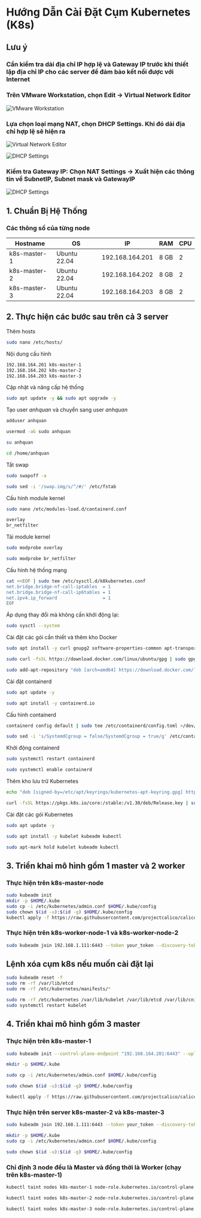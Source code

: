 # Hướng Dẫn Cài Đặt Cụm Kubernetes (K8s)

## Lưu ý
### Cần kiểm tra dải địa chỉ IP hợp lệ và Gateway IP trước khi thiết lập địa chỉ IP cho các server để đảm bảo kết nối được với Internet

### Trên VMware Workstation, chọn Edit -> Virtual Network Editor

![VMware Workstation](./installation_1.png)

### Lựa chọn loại mạng NAT, chọn DHCP Settings. Khi đó dải địa chỉ hợp lệ sẽ hiện ra
![Virtual Network Editor](./installation_2.png)

![DHCP Settings](./installation_3.png)

### Kiểm tra Gateway IP: Chọn NAT Settings -> Xuất hiện các thông tin về SubnetIP, Subnet mask và GatewayIP
![DHCP Settings](./installation_4.png)

## 1. Chuẩn Bị Hệ Thống

### Các thông số của từng node

| Hostname      | OS            | IP              | RAM  | CPU |
|--------------|--------------|----------------|----------------|----------------|
| k8s-master-1 | Ubuntu 22.04 | 192.168.164.201  | 8 GB             | 2              |
| k8s-master-2 | Ubuntu 22.04 | 192.168.164.202  | 8 GB             | 2              |
| k8s-master-3 | Ubuntu 22.04 | 192.168.164.203  | 8 GB             | 2              |

## 2. Thực hiện các bước sau trên cả 3 server
Thêm hosts
```sh
sudo nano /etc/hosts/
```
Nội dung cấu hình
```sh
192.168.164.201 k8s-master-1
192.168.164.202 k8s-master-2
192.168.164.203 k8s-master-3
```
Cập nhật và nâng cấp hệ thống
```sh
sudo apt update -y && sudo apt upgrade -y
```
Tạo user *anhquan* và chuyển sang user *anhquan*
```sh
adduser anhquan

usermod -aG sudo anhquan

su anhquan

cd /home/anhquan
```
Tắt swap
```sh
sudo swapoff -a

sudo sed -i '/swap.img/s/^/#/' /etc/fstab
```
Cấu hình module kernel

```sh
sudo nano /etc/modules-load.d/containerd.conf

overlay
br_netfilter
```
Tải module kernel

```sh
sudo modprobe overlay

sudo modprobe br_netfilter
```

Cấu hình hệ thống mạng
```sh
cat <<EOF | sudo tee /etc/sysctl.d/k8kubernetes.conf
net.bridge.bridge-nf-call-iptables  = 1
net.bridge.bridge-nf-call-ip6tables = 1
net.ipv4.ip_forward                 = 1
EOF
```

Áp dụng thay đổi mà không cần khởi động lại:
```sh
sudo sysctl --system
```
Cài đặt các gói cần thiết và thêm kho Docker
```sh
sudo apt install -y curl gnupg2 software-properties-common apt-transport-https ca-certificates

sudo curl -fsSL https://download.docker.com/linux/ubuntu/gpg | sudo gpg --dearmour -o /etc/apt/trusted.gpg.d/docker.gpg

sudo add-apt-repository "deb [arch=amd64] https://download.docker.com/linux/ubuntu $(lsb_release -cs) stable"
```
Cài đặt containerd
```sh
sudo apt update -y

sudo apt install -y containerd.io
```

Cấu hình containerd
```sh
containerd config default | sudo tee /etc/containerd/config.toml >/dev/null 2>&1

sudo sed -i 's/SystemdCgroup = false/SystemdCgroup = true/g' /etc/containerd/config.toml
```
Khởi động containerd

```sh
sudo systemctl restart containerd

sudo systemctl enable containerd
```

Thêm kho lưu trữ Kubernetes
```sh
echo "deb [signed-by=/etc/apt/keyrings/kubernetes-apt-keyring.gpg] https://pkgs.k8s.io/core:/stable:/v1.30/deb/ /" | sudo tee /etc/apt/sources.list.d/kubernetes.list

curl -fsSL https://pkgs.k8s.io/core:/stable:/v1.30/deb/Release.key | sudo gpg --dearmor -o /etc/apt/keyrings/kubernetes-apt-keyring.gpg
```
Cài đặt các gói Kubernetes
```sh
sudo apt update -y

sudo apt install -y kubelet kubeadm kubectl

sudo apt-mark hold kubelet kubeadm kubectl
```

## 3. Triển khai mô hình gồm 1 master và 2 worker
### Thực hiện trên k8s-master-node
```sh
sudo kubeadm init
mkdir -p $HOME/.kube
sudo cp -i /etc/kubernetes/admin.conf $HOME/.kube/config
sudo chown $(id -u):$(id -g) $HOME/.kube/config
kubectl apply -f https://raw.githubusercontent.com/projectcalico/calico/v3.25.0/manifests/calico.yaml
```
### Thực hiện trên k8s-worker-node-1 và k8s-worker-node-2
```sh
sudo kubeadm join 192.168.1.111:6443 --token your_token --discovery-token-ca-cert-hash your_sha
```

## Lệnh xóa cụm k8s nếu muốn cài đặt lại
```sh
sudo kubeadm reset -f
sudo rm -rf /var/lib/etcd
sudo rm -rf /etc/kubernetes/manifests/*

sudo rm -rf /etc/kubernetes /var/lib/kubelet /var/lib/etcd /var/lib/cni /etc/cni
sudo systemctl restart kubelet

```
## 4. Triển khai mô hình gồm 3 master
### Thực hiện trên k8s-master-1
```sh
sudo kubeadm init --control-plane-endpoint "192.168.164.201:6443" --upload-certs

mkdir -p $HOME/.kube 

sudo cp -i /etc/kubernetes/admin.conf $HOME/.kube/config 

sudo chown $(id -u):$(id -g) $HOME/.kube/config

kubectl apply -f https://raw.githubusercontent.com/projectcalico/calico/v3.25.0/manifests/calico.yaml
```

### Thực hiện trên server k8s-master-2 và k8s-master-3
```sh
sudo kubeadm join 192.168.1.111:6443 --token your_token --discovery-token-ca-cert-hash your_sha --control-plane --certificate-key your_cert

mkdir -p $HOME/.kube 
sudo cp -i /etc/kubernetes/admin.conf $HOME/.kube/config 

sudo chown $(id -u):$(id -g) $HOME/.kube/config
```
### Chỉ định 3 node đều là Master và đồng thời là Worker (chạy trên k8s-master-1)
```sh
kubectl taint nodes k8s-master-1 node-role.kubernetes.io/control-plane:NoSchedule-

kubectl taint nodes k8s-master-2 node-role.kubernetes.io/control-plane:NoSchedule-

kubectl taint nodes k8s-master-3 node-role.kubernetes.io/control-plane:NoSchedule-
```
